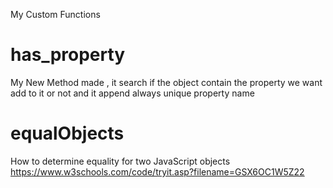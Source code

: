 My Custom Functions

# has_property
My New Method made , it search if the object contain the property we want add to it or not and it append always  unique property  name 


# equalObjects
How to determine equality for two JavaScript objects
https://www.w3schools.com/code/tryit.asp?filename=GSX6OC1W5Z22
